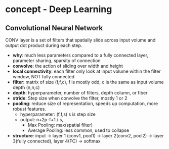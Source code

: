 # concept - Deep Learning

## Convolutional Neural Network
CONV layer is a set of filters that spatially slide across input volume and output dot product during each step.
- **why**: much less parameters compared to a fully connected layer, parameter sharing, sparsity of connection
- **convolve**: the action of sliding over width and height
- **local connectivity**: each filter only look at input volume within the filter window, NOT fully connected
- **filter**: matrix of size (f,f,c), f is mostly odd, c is the same as input volume depth (n,n,c)
- **depth**: hyperparameter, number of filters, depth column, or fiber
- **stride**: Step size when convolve the filter, mostly 1 or 2
- **pooling**: reduce size of representation, speeds up computation, more robust features.
    - hyperparameter: (f,f,s) s is step size
    - output: n+2p-f+1 / s,
        - Max Pooling: max(spatial filter)
        - Average Pooling: less common, used to collapse
- **structure**: input -> layer 1 (conv1, pool1) -> layer 2(conv2, pool2) -> layer 3(fully connected), layer 4(FC) -> softmax
